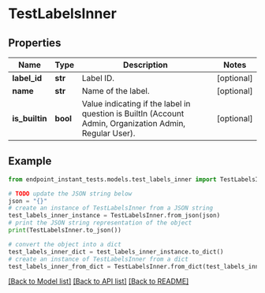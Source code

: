 # TestLabelsInner


## Properties

Name | Type | Description | Notes
------------ | ------------- | ------------- | -------------
**label_id** | **str** | Label ID. | [optional] 
**name** | **str** | Name of the label. | [optional] 
**is_builtin** | **bool** | Value indicating if the label in question is BuiltIn (Account Admin, Organization Admin, Regular User). | [optional] 

## Example

```python
from endpoint_instant_tests.models.test_labels_inner import TestLabelsInner

# TODO update the JSON string below
json = "{}"
# create an instance of TestLabelsInner from a JSON string
test_labels_inner_instance = TestLabelsInner.from_json(json)
# print the JSON string representation of the object
print(TestLabelsInner.to_json())

# convert the object into a dict
test_labels_inner_dict = test_labels_inner_instance.to_dict()
# create an instance of TestLabelsInner from a dict
test_labels_inner_from_dict = TestLabelsInner.from_dict(test_labels_inner_dict)
```
[[Back to Model list]](../README.md#documentation-for-models) [[Back to API list]](../README.md#documentation-for-api-endpoints) [[Back to README]](../README.md)


